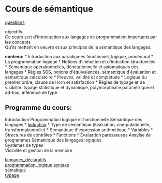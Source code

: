 Cours de sémantique
====================

[questions](questions)
   
objectifs:  
Ce cours sert d'introduction aux langages de programmation importants par les concepts  
Qu'ils mettent en oeuvre et aux principes de la sémantique des langages. 
  
**contenu:**
	* Introduction aux paradigmes fonctionnel, logique, procédural
	* La programmation logique
	* Notions d'induction et d'induction structurelles
	* Sémantique opérationnelles, dénotationnelle et axiomatiques des langages
	* Règles SOS, notions d'équivalences, sémantique d'évaluation et sémantique calculatoire
	* Preuves, validité et complétude
	* Logique du premier ordre, clause de Horn et satisfaction
	* Règles de typage et de visibilité: typage statistique et dynamique, polymorphisme paramétrique et ad-hoc, inférence de type

## Programme du cours:
Introduction
Programmation logique et fonctionnelle
Sémantique des langages
	* [Induction](Induction)
	* Type de sémantique (évaluation, computationelle, transformationnelle)
	* Sémantique d'expression arithmétique
	* Variables
	* Structures de contrôles
	* Functions
	* Évaluation paresseuses
Anaylse de programmes
Sémantique des langages logiques  
Systèmes de types  
Visibilité et gestion de la mémoire
  
[langages_déclaratifs](langages_déclaratifs)  
[programmation_logique](programmation_logique)
[syntaxe](syntaxe)  
[sématique](sématique)  
[typage](typage)

